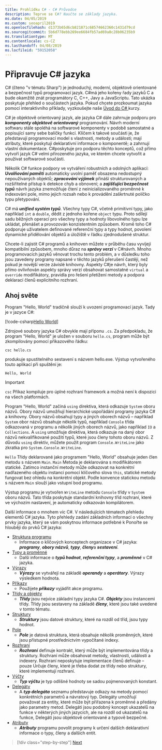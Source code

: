 ```yaml
---
title: Prohlídku C# - C# Průvodce
description: Teprve se C#? Naučte se základy jazyka.
ms.date: 04/05/2019
ms.custom: seoapril2019
ms.openlocfilehash: d1373b65d6cb821871c68574662360c1431d79cd
ms.sourcegitcommit: 5b6d778ebb269ee6684fb57ad69a8c28b06235b9
ms.translationtype: MT
ms.contentlocale: cs-CZ
ms.lasthandoff: 04/08/2019
ms.locfileid: "59152058"
---
```

# <a name="a-tour-of-the-c-language"></a>Připravuje C# jazyka

C# (čteno "v tématu Sharp") je jednoduchý, moderní, objektově orientované a bezpečnost typů programovací jazyk. C#má jeho kořeny řady jazyků C a bude okamžitě znát programátory C, C++, Javy a JavaScriptu. Tato ukázka poskytuje přehled o součástech jazyka. Pokud chcete prozkoumat jazyka pomocí interaktivního příklady, vyzkoušejte naše [Úvod do C# ](../tutorials/intro-to-csharp/index.md) kurzy.

C# je objektově orientovaný jazyk, ale jazyka C# dále zahrnuje podporu pro ***komponenty objektově orientovaný*** programování. Návrh moderní softwaru stále spoléhá na softwarové komponenty v podobě samostatné a popisující samy sebe balíčky funkcí. Klíčem k takové součásti je, že představují programovací model s vlastnosti, metody a události; mají atributy, které poskytují deklarativní informace o komponentě; a zahrnují vlastní dokumentace. C#poskytuje pro podporu těchto konceptů, což přímo vytvoří jazyk C# velmi přirozeného jazyka, ve kterém chcete vytvořit a používat softwarové součásti.

Několik C# funkce podpory ve vytváření robustních a odolných aplikací: ***Uvolňování paměti*** automaticky uvolní paměť obsazena nedostupný nepoužívaných objektů; ***zpracování výjimek*** přináší strukturovaných a rozšiřitelné přístup k detekce chyb a obnovení; a ***zajišťující bezpečnost typů*** návrh jazyka znemožňuje čtení z neinicializovaného proměnné k indexování pole, mimo jejich rozsah nebo k provádění zaškrtnuté políčko typu přetypování.

C# má ***unified systém typů***. Všechny typy C#, včetně primitivní typy, jako například `int` a `double`, dědit z jednoho kořene `object` typu. Proto sdílejí sadu běžných operací pro všechny typy a hodnoty libovolného typu lze ukládat, přenášet a provozován konzistentním způsobem. Kromě toho C# podporuje uživatelem definované referenční typy a typy hodnot, povolení dynamické přidělování objektů a úložiště v řádku zjednodušené struktur.

Chcete-li zajistit C# programů a knihoven můžete v průběhu času vyvíjejí kompatibilní způsobem, mnoho důraz na ***správy verzí*** v C#návrh. Mnoho programovacích jazyků věnovat trochu tento problém, a v důsledku toho jsou zavedeny programy napsané v těchto jazyků přerušení častěji, než pokud je novější verze závislé knihovny. Aspekty C#je návrh, který byly přímo ovlivňován aspekty správy verzí obsahovat samostatné `virtual` a `override` modifikátory, pravidla pro řešení přetížení metody a podpora deklarací členů explicitního rozhraní.

## <a name="hello-world"></a>Ahoj světe

Program "Hello, World" tradičně slouží k uvození programovací jazyk. Tady je v jazyce C#:

[!code-csharp[Hello World](../../../samples/snippets/csharp/tour/hello/Program.cs#L1-L8)]

Zdrojové soubory jazyka C# obvykle mají příponu `.cs`. Za předpokladu, že program "Hello, World" je uložen v souboru `hello.cs`, program může být zkompilovány pomocí příkazového řádku:

```console
csc hello.cs
```

produkuje spustitelného sestavení s názvem hello.exe. Výstup vytvořeného touto aplikací při spuštění je:

```console
Hello, World
```

> [!IMPORTANT]
> `csc` Příkaz kompiluje pro úplné rozhraní framework a možná není k dispozici na všech platformách.

Program "Hello, World" začíná `using` direktiva, která odkazuje `System` oboru názvů. Obory názvů umožňují hierarchické uspořádání programy jazyka C# a knihovny. Obory názvů obsahují typy a jiných oborech názvů – například `System` obor názvů obsahuje několik typů, například `Console` třída odkazovaná v programu a několik jiných oborech názvů, jako například `IO` a `Collections`. A `using` umožňuje direktiva, která odkazuje na daný obor názvů nekvalifikované použití typů, které jsou členy tohoto oboru názvů. Z důvodu `using` direktiv, můžete použít program `Console.WriteLine` jako zkratka pro `System.Console.WriteLine`.

`Hello` Třídy deklarované jako programem "Hello, World" obsahuje jeden člen metodu s názvem `Main`. `Main` Metoda je deklarována s modifikátorem statické. Zatímco instanční metody může odkazovat na konkrétní nadřazeného objektu instanci pomocí klíčového slova `this`, statické metody fungovat bez ohledu na konkrétní objekt. Podle konvence statickou metodu s názvem `Main` slouží jako vstupní bod programu.

Výstup programu je vytvořen `WriteLine` metodu `Console` třídy v `System` oboru názvů. Tato třída poskytuje standardní knihovny tříd rozhraní, které ve výchozím nastavení, je automaticky odkazován kompilátorem.

Další informace o mnohem víc C#.  V následujících tématech přehledu elementů C# jazyka. Tyto přehledy zadání základních informací o všechny prvky jazyka, který se vám poskytnou informace potřebné k Ponořte se hlouběji do prvků C# jazyka:

* [Struktura programu](program-structure.md)
    - Informace o klíčových konceptech organizace v C# jazyka: ***programy***, ***obory názvů***, ***typy***, ***členy***a ***sestavení***.
* [Typy a proměnné](types-and-variables.md)
    - Další informace o ***typů hodnot***, ***referenční typy***, a ***proměnné*** v C# jazyka.
* [Výrazy](expressions.md)
    - ***Výrazy*** se vytvářejí na základě ***operandy*** a ***operátory***. Výrazy výsledkem hodnota.
* [Příkazy](statements.md)
    - Použijete ***příkazy*** vyjádřit akce programu.
* [Třídy a objekty](classes-and-objects.md)
    - ***Třídy*** jsou nejvíce základní typy jazyka C#. ***Objekty*** jsou instancemi třídy. Třídy jsou sestaveny na základě ***členy***, které jsou také uvedené v tomto tématu.
* [Struktury](structs.md)
    - ***Struktury*** jsou datové struktury, které na rozdíl od tříd, jsou typy hodnot.
* [Pole](arrays.md)
    - ***Pole*** je datová struktura, která obsahuje několik proměnných, které jsou přístupné prostřednictvím vypočítané indexy.
* [Rozhraní](interfaces.md)
    - ***Rozhraní*** definuje kontrakt, který může být implementována třídy a struktury. Rozhraní může obsahovat metody, vlastnosti, události a indexery. Rozhraní neposkytuje implementace členů definuje – pouze Určuje členy, které je třeba dodat ze třídy nebo struktury, které implementují rozhraní.
* [Výčty](enums.md)
    - ***Typ výčtu*** je typ odlišné hodnoty se sadou pojmenovaných konstant.
* [Delegáty](delegates.md)
    - A ***typ delegáta*** seznamu představuje odkazy na metody pomocí konkrétních parametrů a návratový typ. Delegáty umožňují považovat za entity, které může být přiřazena k proměnné a předány jako parametry metod. Delegáti jsou podobný koncept ukazatelů na funkce v některých jiných jazycích, ale na rozdíl od ukazatelů na funkce, Delegáti jsou objektově orientované a typově bezpečné.
* [Atributy](attributes.md)
     * ***Atributy*** programu povolit programy k určení dalších deklarativní informace o typy, členy a dalších entit.

> [!div class="step-by-step"]
> [Next](program-structure.md)

